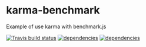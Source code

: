 # karma-benchmark
Example of use karma with benchmark.js

<!-- [![dependencies](http://img.shields.io/npm/v/karma-benchmark.svg)](http://img.shields.io/npm/v/karma-benchmark) -->
[![Travis build status](https://travis-ci.org/eugen35/karma-benchmark.svg?branch=travis_ci)](https://travis-ci.org/eugen35/karma-benchmark)
[![dependencies](https://david-dm.org/eugen35/karma-benchmark.png)](https://david-dm.org/eugen35/karma-benchmark)
[![dependencies](https://david-dm.org/eugen35/karma-benchmark/dev-status.svg)](https://david-dm.org/eugen35/karma-benchmark#info=devDependencies)



